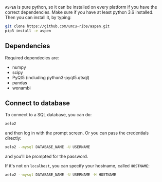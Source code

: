 `ASPEN` is pure python, so it can be installed on every platform if you have the correct dependencies.
Make sure if you have at least python 3.6 installed.
Then you can install it, by typing:

```bash
git clone https://github.com/umcu-ribs/aspen.git
pip3 install -e aspen
```

## Dependencies

Required dependecies are:

* numpy
* scipy
* PyQt5 (including python3-pyqt5.qtsql)
* pandas
* wonambi

## Connect to database
To connect to a SQL database, you can do:

```bash
xelo2
```
and then log in with the prompt screen. Or you can pass the credentials directly:

```bash
xelo2 --mysql DATABASE_NAME -U USERNAME
```

and you'll be prompted for the password.

If it's not on `localhost`, you can specify your hostname, called `HOSTNAME`:

```bash
xelo2 --mysql DATABASE_NAME -U USERNAME -H HOSTNAME
```
